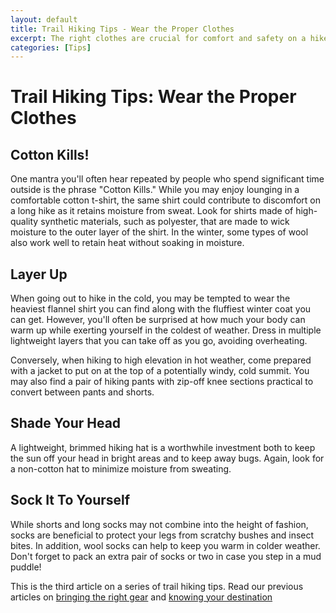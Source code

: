 ```yaml
---
layout: default
title: Trail Hiking Tips - Wear the Proper Clothes
excerpt: The right clothes are crucial for comfort and safety on a hike. Part of a series on outdoor trail hiking tips
categories: [Tips]
---
```

 
<h1>Trail Hiking Tips: Wear the Proper Clothes</h1>

<h2>Cotton Kills!</h2>

<p>One mantra you'll often hear repeated by people who spend significant time outside is the phrase "Cotton Kills." While you may enjoy lounging in a comfortable cotton t-shirt, the same shirt could contribute to discomfort on a long hike as it retains moisture from sweat. Look for shirts made of high-quality synthetic materials, such as polyester, that are made to wick moisture to the outer layer of the shirt. In the winter, some types of wool also work well to retain heat without soaking in moisture.</p>

<h2>Layer Up</h2>

<p>When going out to hike in the cold, you may be tempted to wear the heaviest flannel shirt you can find along with the fluffiest winter coat you can get. However, you'll often be surprised at how much your body can warm up while exerting yourself in the coldest of weather. Dress in multiple lightweight layers that you can take off as you go, avoiding overheating.</p> 

<p>Conversely, when hiking to high elevation in hot weather, come prepared with a jacket to put on at the top of a potentially windy, cold summit. You may also find a pair of hiking pants with zip-off knee sections practical to convert between pants and shorts.</p>

<h2>Shade Your Head</h2>

<p>A lightweight, brimmed hiking hat is a worthwhile investment both to keep the sun off your head in bright areas and to keep away bugs. Again, look for a non-cotton hat to minimize moisture from sweating.</p>

<h2>Sock It To Yourself</h2>

<p>While shorts and long socks may not combine into the height of fashion, socks are beneficial to protect your legs from scratchy bushes and insect bites. In addition, wool socks can help to keep you warm in colder weather. Don't forget to pack an extra pair of socks or two in case you step in a mud puddle!</p>

<p>This is the third article on a series of trail hiking tips. Read our previous articles on <a href="/2016/08/06/Trail-Hiking-Tips-Bring-the-Right-Gear.html">bringing the right gear</a> and <a href="/2016/07/31/Hiking-Tips-Know-Your-Destination.html">knowing your destination</a></p>
